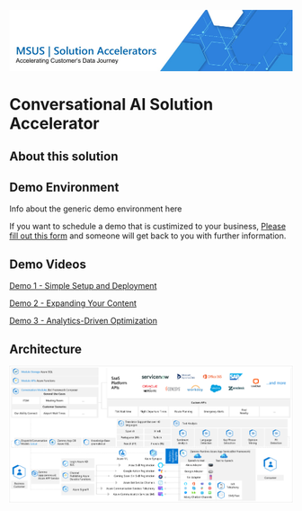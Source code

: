 ![MSUS Solution Accelerator](./images/MSUS%20Solution%20Accelerator%20Banner%20Two_981.jpg)

# Conversational AI Solution Accelerator

## About this solution



## Demo Environment
 Info about the generic demo environment here
 
 If you want to schedule a demo that is custimized to your business, [Please fill out this form](https://zammo.ai/demo/) and someone will get back to you with further information.

## Demo Videos 
 [Demo 1 - Simple Setup and Deployment](https://vimeo.com/578609724/970bdbadb5?embedded=true&source=video_title&owner=98548747)
 
 [Demo 2 - Expanding Your Content](https://vimeo.com/578610828/dc121d0ecf?embedded=true&source=video_title&owner=98548747)
 
 [Demo 3 - Analytics-Driven Optimization](https://vimeo.com/578612056/483c00f2b2?embedded=true&source=video_title&owner=98548747)
 
 ## Architecture
 ![Conversational AI Solution Accelerator Architecture](./images/Conversational%20AI%20Architecture.png)
